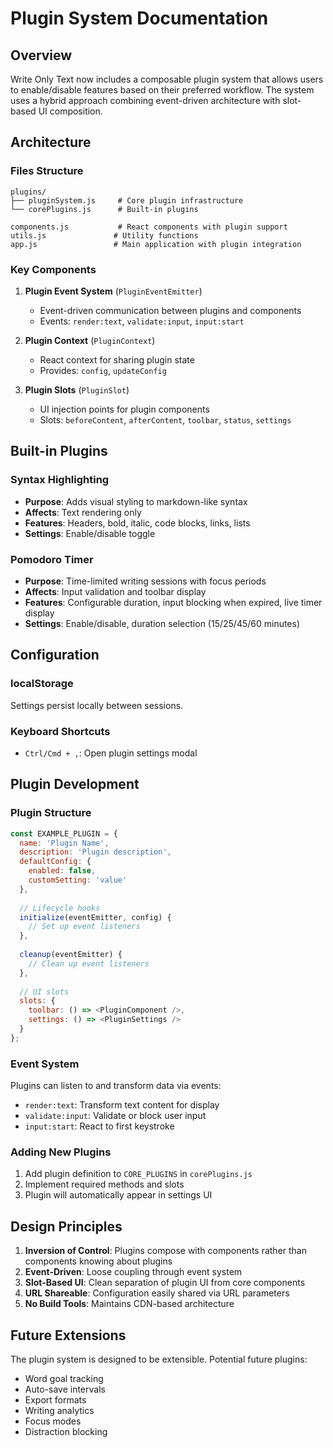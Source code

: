 # Plugin System Documentation

## Overview

Write Only Text now includes a composable plugin system that allows users to enable/disable features based on their preferred workflow. The system uses a hybrid approach combining event-driven architecture with slot-based UI composition.

## Architecture

### Files Structure
```
plugins/
├── pluginSystem.js     # Core plugin infrastructure
└── corePlugins.js      # Built-in plugins

components.js           # React components with plugin support
utils.js               # Utility functions
app.js                 # Main application with plugin integration
```

### Key Components

1. **Plugin Event System** (`PluginEventEmitter`)
   - Event-driven communication between plugins and components
   - Events: `render:text`, `validate:input`, `input:start`

2. **Plugin Context** (`PluginContext`)
   - React context for sharing plugin state
   - Provides: `config`, `updateConfig`

3. **Plugin Slots** (`PluginSlot`)
   - UI injection points for plugin components
   - Slots: `beforeContent`, `afterContent`, `toolbar`, `status`, `settings`

## Built-in Plugins

### Syntax Highlighting
- **Purpose**: Adds visual styling to markdown-like syntax
- **Affects**: Text rendering only
- **Features**: Headers, bold, italic, code blocks, links, lists
- **Settings**: Enable/disable toggle

### Pomodoro Timer
- **Purpose**: Time-limited writing sessions with focus periods
- **Affects**: Input validation and toolbar display
- **Features**: Configurable duration, input blocking when expired, live timer display
- **Settings**: Enable/disable, duration selection (15/25/45/60 minutes)

## Configuration

### localStorage
Settings persist locally between sessions.

### Keyboard Shortcuts
- `Ctrl/Cmd + ,`: Open plugin settings modal

## Plugin Development

### Plugin Structure
```javascript
const EXAMPLE_PLUGIN = {
  name: 'Plugin Name',
  description: 'Plugin description',
  defaultConfig: { 
    enabled: false,
    customSetting: 'value'
  },
  
  // Lifecycle hooks
  initialize(eventEmitter, config) {
    // Set up event listeners
  },
  
  cleanup(eventEmitter) {
    // Clean up event listeners
  },
  
  // UI slots
  slots: {
    toolbar: () => <PluginComponent />,
    settings: () => <PluginSettings />
  }
};
```

### Event System
Plugins can listen to and transform data via events:

- `render:text`: Transform text content for display
- `validate:input`: Validate or block user input
- `input:start`: React to first keystroke

### Adding New Plugins
1. Add plugin definition to `CORE_PLUGINS` in `corePlugins.js`
2. Implement required methods and slots
3. Plugin will automatically appear in settings UI

## Design Principles

1. **Inversion of Control**: Plugins compose with components rather than components knowing about plugins
2. **Event-Driven**: Loose coupling through event system
3. **Slot-Based UI**: Clean separation of plugin UI from core components
4. **URL Shareable**: Configuration easily shared via URL parameters
5. **No Build Tools**: Maintains CDN-based architecture

## Future Extensions

The plugin system is designed to be extensible. Potential future plugins:
- Word goal tracking
- Auto-save intervals
- Export formats
- Writing analytics
- Focus modes
- Distraction blocking
